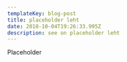 ```yaml
---
templateKey: blog-post
title: placeholder leht
date: 2018-10-04T19:26:33.995Z
description: see on placeholder leht
---
```

Placeholder

